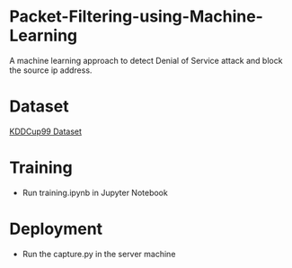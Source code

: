 # Packet-Filtering-using-Machine-Learning
A machine learning approach to detect Denial of Service attack and block the source ip address.


# Dataset

[KDDCup99 Dataset](http://kdd.ics.uci.edu/databases/kddcup99/)


# Training

- Run training.ipynb in Jupyter Notebook

# Deployment

- Run the capture.py in the server machine
